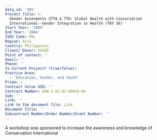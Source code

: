 ```yaml
---
data_id: '305'
Project Title: >-
  Gender Assesments STTA & TTO: Global Health with Conservation
  International--Gender Integration in Health (TDY 36)
Start Year: '2004'
End Year: '2004'
ISO3 Code: PHL
Region: Asia
Country: Philippines
Client/ Donor: USAID
Point of contact: ''
Email: ''
Phone: ''
Is Current Project? (true/false): 
Practice Area:
  - 'Education, Gender, and Youth'
Prime: x
Contract Value USD: ''
Contract Number: GEW-I-01-02-00019-00
Sub: ''
Link: ''
Link to the document file: Link
Document Title: ''
Subcontract Number/Order Number/Grant Number: ''
---
```


A workshop was sponsored to increase the awareness and knowledge of Conservation International